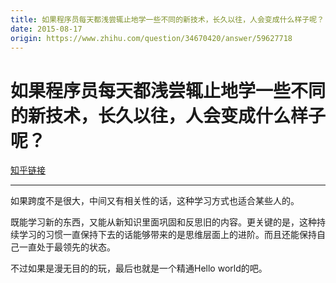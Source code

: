 ```yaml
---
title: 如果程序员每天都浅尝辄止地学一些不同的新技术，长久以往，人会变成什么样子呢？
date: 2015-08-17
origin: https://www.zhihu.com/question/34670420/answer/59627718
---
```

# 如果程序员每天都浅尝辄止地学一些不同的新技术，长久以往，人会变成什么样子呢？

[知乎链接](https://www.zhihu.com/question/34670420/answer/59627718)

---------

<span class="RichText ztext CopyrightRichText-richText" itemprop="text"><p>如果跨度不是很大，中间又有相关性的话，这种学习方式也适合某些人的。</p><p>既能学习新的东西，又能从新知识里面巩固和反思旧的内容。更关键的是，这种持续学习的习惯一直保持下去的话能够带来的是思维层面上的进阶。而且还能保持自己一直处于最领先的状态。</p>不过如果是漫无目的的玩，最后也就是一个精通Hello world的吧。</span>